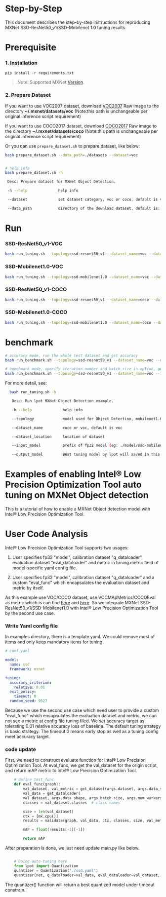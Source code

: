Step-by-Step
============

This document describes the step-by-step instructions for reproducing MXNet SSD-ResNet50_v1/SSD-Mobilenet 1.0 tuning results.



# Prerequisite
### 1. Installation

  ```shell
  pip install -r requirements.txt
  ```
> Note: Supported MXNet [Version](../../../README.md).
### 2. Prepare Dataset

  If you want to use VOC2007 dataset, download [VOC2007](http://host.robots.ox.ac.uk/pascal/VOC/voc2007/index.html) Raw image to the directory **~/.mxnet/datasets/voc** (Note:this path is unchangeable per original inference script requirement)

  If you want to use COCO2017 dataset, download [COCO2017](https://cocodataset.org/#download) Raw image to the directory **~/.mxnet/datasets/coco** (Note:this path is unchangeable per original inference script requirement)

  Or you can use `prepare_dataset.sh` to prepare dataset, like below:
  ```bash
  bash prepare_dataset.sh --data_path=./datasets --dataset=voc

  
  # help info
  bash prepare_dataset.sh -h

   Desc: Prepare dataset for MXNet Object Detection.

   -h --help              help info

   --dataset              set dataset category, voc or coco, default is voc.

   --data_path            directory of the download dataset, default is: /home/.mxnet/datasets/

  ```
# Run

### SSD-ResNet50_v1-VOC
```bash
bash run_tuning.sh --topology=ssd-resnet50_v1 --dataset_name=voc --dataset_location=/PATH/TO/DATASET --output_model=./lpot_ssd_resnet50_voc
```

### SSD-Mobilenet1.0-VOC
```bash
bash run_tuning.sh --topology=ssd-mobilenet1.0 --dataset_name=voc --dataset_location=/PATH/TO/DATASET --output_model=./lpot_ssd_mobilenet1.0_voc
```

### SSD-ResNet50_v1-COCO
```bash
bash run_tuning.sh --topology=ssd-resnet50_v1 --dataset_name=coco --dataset_location=/PATH/TO/DATASET --output_model=./lpot_ssd_resnet50_coco
```

### SSD-Mobilenet1.0-COCO
```bash
bash run_tuning.sh --topology=ssd-mobilenet1.0 --dataset_name=coco --dataset_location=/PATH/TO/DATASET --output_model=./lpot_ssd_mobilenet1.0_coco
```

# benchmark 
```bash
# accuracy mode, run the whole test dataset and get accuracy
bash run_benchmark.sh --topology=ssd-resnet50_v1 --dataset_name=voc --dataset_location=/PATH/TO/DATASET --input_model=/PATH/TO/MODEL_PREFIX --batch_size=32 --mode=accuracy 

# benchmark mode, specify iteration number and batch_size in option, get throughput and latency
bash run_benchmark.sh --topology=ssd-resnet50_v1 --dataset_name=voc --input_model=/PATH/TO/MODEL_PREFIX --batch_size=32 --iters=100 --mode=benchmark


```
For more detail, see:

```bash
  bash run_tuning.sh -h

   Desc: Run lpot MXNet Object Detection example.

   -h --help              help info

   --topology             model used for Object Detection, mobilenet1.0 or resnet50_v1, default is mobilenet1.0.

   --dataset_name         coco or voc, default is voc

   --dataset_location     location of dataset

   --input_model          prefix of fp32 model (eg: ./model/ssd-mobilenet )

   --output_model         Best tuning model by lpot will saved in this name prefix. default is './lpot_ssd_model'
```

Examples of enabling Intel® Low Precision Optimization Tool auto tuning on MXNet Object detection
=======================================================

This is a tutorial of how to enable a MXNet Object detection model with Intel® Low Precision Optimization Tool.

# User Code Analysis

Intel® Low Precision Optimization Tool supports two usages:

1. User specifies fp32 "model", calibration dataset "q_dataloader", evaluation dataset "eval_dataloader" and metric in tuning.metric field of model-specific yaml config file.

2. User specifies fp32 "model", calibration dataset "q_dataloader" and a custom "eval_func" which encapsulates the evaluation dataset and metric by itself.

As this example use VOC/COCO dataset, use VOCMApMetrics/COCOEval as metric which is can find [here](https://github.com/dmlc/gluon-cv/blob/20a2ed3942720550728ce36c2be53b2d5bbbb6fd/gluoncv/utils/metrics/voc_detection.py#L13) and [here](https://cocodataset.org/). So we integrate MXNet SSD-ResNet50_v1/SSD-Mobilenet1.0 with Intel® Low Precision Optimization Tool by the second use case.

### Write Yaml config file

In examples directory, there is a template.yaml. We could remove most of items and only keep mandatory items for tuning.


```yaml
# conf.yaml

model:                                           
  name: ssd
  framework: mxnet

tuning:
  accuracy_criterion:
    relative: 0.01
  exit_policy:
    timeout: 0
  random_seed: 9527
```

Because we use the second use case which need user to provide a custom "eval_func" which encapsulates the evaluation dataset and metric, we can not see a metric at config file tuning filed. We set accuracy target as tolerating 0.01 relative accuracy loss of baseline. The default tuning strategy is basic strategy. The timeout 0 means early stop as well as a tuning config meet accuracy target.


### code update

First, we need to construct evaluate function for Intel® Low Precision Optimization Tool. At eval_func, we get the val_dataset for the origin script, and return mAP metric to Intel® Low Precision Optimization Tool.

```python
    # define test_func
    def eval_func(graph):
        val_dataset, val_metric = get_dataset(args.dataset, args.data_shape)
        val_data = get_dataloader(
        val_dataset, args.data_shape, args.batch_size, args.num_workers)
        classes = val_dataset.classes  # class names

        size = len(val_dataset)
        ctx = [mx.cpu()]
        results = validate(graph, val_data, ctx, classes, size, val_metric)

        mAP = float(results[-1][-1])

        return mAP
```

After preparation is done, we just need update main.py like below.

```python

    # Doing auto-tuning here
    from lpot import Quantization
    quantizer = Quantization("./ssd.yaml")
    quantizer(net, q_dataloader=val_data, eval_dataloader=val_dataset, eval_func=eval_func)
```

The quantizer() function will return a best quantized model under timeout constrain.

